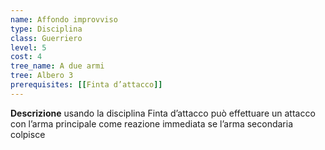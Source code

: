 ```yaml
---
name: Affondo improvviso
type: Disciplina
class: Guerriero
level: 5
cost: 4
tree_name: A due armi
tree: Albero 3
prerequisites: [[Finta d’attacco]]
---
```


**Descrizione**
usando la disciplina Finta d’attacco può effettuare un attacco con l’arma
principale come reazione immediata se l’arma secondaria colpisce